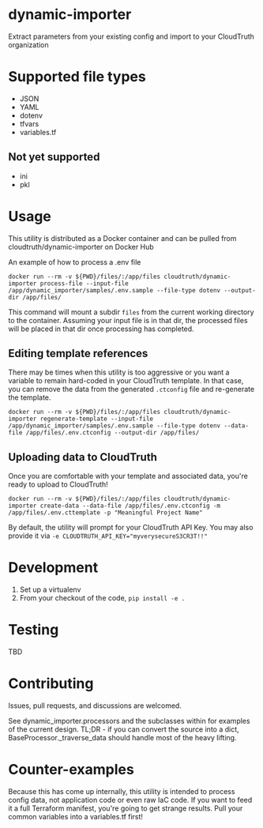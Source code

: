 # dynamic-importer
Extract parameters from your existing config and import to your CloudTruth organization

# Supported file types
* JSON
* YAML
* dotenv
* tfvars
* variables.tf

## Not yet supported
* ini
* pkl

# Usage
This utility is distributed as a Docker container and can be pulled from cloudtruth/dynamic-importer on Docker Hub

An example of how to process a .env file
```
docker run --rm -v ${PWD}/files/:/app/files cloudtruth/dynamic-importer process-file --input-file /app/dynamic_importer/samples/.env.sample --file-type dotenv --output-dir /app/files/
```

This command will mount a subdir `files` from the current working directory to the container. Assuming your input file is in that dir, the processed files will be placed in that dir once processing has completed.

## Editing template references
There may be times when this utility is too aggressive or you want a variable to remain hard-coded in your CloudTruth template. In that case, you can remove the data from the generated `.ctconfig` file and re-generate the template.

```
docker run --rm -v ${PWD}/files/:/app/files cloudtruth/dynamic-importer regenerate-template --input-file /app/dynamic_importer/samples/.env.sample --file-type dotenv --data-file /app/files/.env.ctconfig --output-dir /app/files/
```

## Uploading data to CloudTruth
Once you are comfortable with your template and associated data, you're ready to upload to CloudTruth!

```
docker run --rm -v ${PWD}/files/:/app/files cloudtruth/dynamic-importer create-data --data-file /app/files/.env.ctconfig -m /app/files/.env.cttemplate -p "Meaningful Project Name"
```

By default, the utility will prompt for your CloudTruth API Key. You may also provide it via `-e CLOUDTRUTH_API_KEY="myverysecureS3CR3T!!"`

# Development
1. Set up a virtualenv
1. From your checkout of the code, `pip install -e .`

# Testing
TBD

# Contributing
Issues, pull requests, and discussions are welcomed.

See dynamic_importer.processors and the subclasses within for examples of the current design. TL;DR - if you can convert the source into a dict, BaseProcessor._traverse_data should handle most of the heavy lifting.

# Counter-examples
Because this has come up internally, this utility is intended to process config data, not application code or even raw IaC code. If you want to feed it a full Terraform manifest, you're going to get strange results. Pull your common variables into a variables.tf first!
